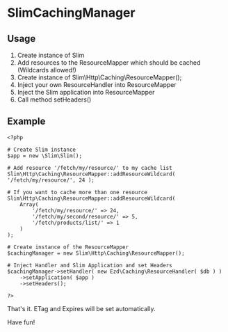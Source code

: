 SlimCachingManager
==================

Usage
--------
1. Create instance of Slim
2. Add resources to the ResourceMapper which should be cached (Wildcards allowed!)
3. Create instance of Slim\Http\Caching\ResourceMapper();
4. Inject your own ResourceHandler into ResourceMapper
5. Inject the Slim application into ResourceMapper
6. Call method setHeaders()

Example
--------
	<?php
	
	# Create Slim instance
	$app = new \Slim\Slim();
	
	# Add resource '/fetch/my/resource/' to my cache list
	Slim\Http\Caching\ResourceMapper::addResourceWildcard( '/fetch/my/resource/', 24 );
	
	# If you want to cache more than one resource
	Slim\Http\Caching\ResourceMapper::addResourceWildcard(
		Array(
			'/fetch/my/resource/' => 24,
			'/fetch/my/second/resource/' => 5,
			'/fetch/products/list/' => 1
		)
	);
	
	# Create instance of the ResourceMapper
	$cachingManager = new Slim\Http\Caching\ResourceMapper();
	
	# Inject Handler and Slim Application and set Headers
    $cachingManager->setHandler( new Ezd\Caching\ResourceHandler( $db ) )
        ->setApplication( $app )
        ->setHeaders();

	?>
	
That's it. ETag and Expires will be set automatically.

Have fun!